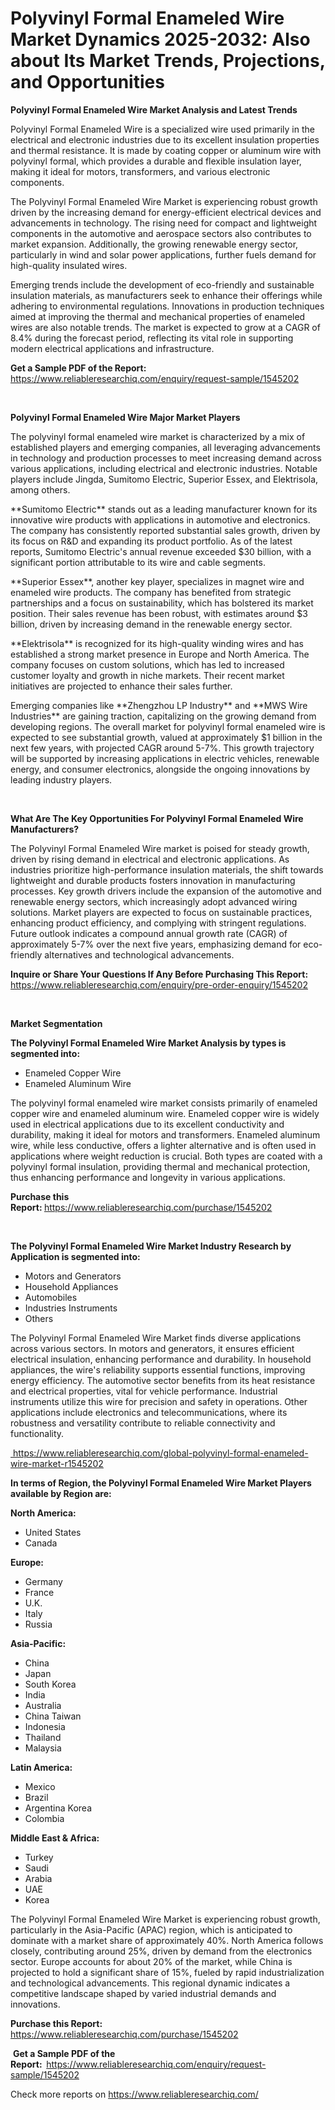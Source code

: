 <p><h1>Polyvinyl Formal Enameled Wire Market Dynamics 2025-2032: Also about Its Market Trends, Projections, and Opportunities</h1></p><p><strong>Polyvinyl Formal Enameled Wire Market Analysis and Latest Trends</strong></p>
<p><p>Polyvinyl Formal Enameled Wire is a specialized wire used primarily in the electrical and electronic industries due to its excellent insulation properties and thermal resistance. It is made by coating copper or aluminum wire with polyvinyl formal, which provides a durable and flexible insulation layer, making it ideal for motors, transformers, and various electronic components.</p><p>The Polyvinyl Formal Enameled Wire Market is experiencing robust growth driven by the increasing demand for energy-efficient electrical devices and advancements in technology. The rising need for compact and lightweight components in the automotive and aerospace sectors also contributes to market expansion. Additionally, the growing renewable energy sector, particularly in wind and solar power applications, further fuels demand for high-quality insulated wires.</p><p>Emerging trends include the development of eco-friendly and sustainable insulation materials, as manufacturers seek to enhance their offerings while adhering to environmental regulations. Innovations in production techniques aimed at improving the thermal and mechanical properties of enameled wires are also notable trends. The market is expected to grow at a CAGR of 8.4% during the forecast period, reflecting its vital role in supporting modern electrical applications and infrastructure.</p></p>
<p><strong>Get a Sample PDF of the Report:&nbsp;</strong> <a href="https://www.reliableresearchiq.com/enquiry/request-sample/1545202?utm_campaign=3058&utm_medium=2&utm_source=Github&utm_content=ia&utm_term=02042025&utm_id=polyvinyl-formal-enameled-wire">https://www.reliableresearchiq.com/enquiry/request-sample/1545202</a></p>
<p>&nbsp;</p>
<p><strong>Polyvinyl Formal Enameled Wire Major Market Players</strong></p>
<p><p>The polyvinyl formal enameled wire market is characterized by a mix of established players and emerging companies, all leveraging advancements in technology and production processes to meet increasing demand across various applications, including electrical and electronic industries. Notable players include Jingda, Sumitomo Electric, Superior Essex, and Elektrisola, among others.</p><p>**Sumitomo Electric** stands out as a leading manufacturer known for its innovative wire products with applications in automotive and electronics. The company has consistently reported substantial sales growth, driven by its focus on R&D and expanding its product portfolio. As of the latest reports, Sumitomo Electric's annual revenue exceeded $30 billion, with a significant portion attributable to its wire and cable segments.</p><p>**Superior Essex**, another key player, specializes in magnet wire and enameled wire products. The company has benefited from strategic partnerships and a focus on sustainability, which has bolstered its market position. Their sales revenue has been robust, with estimates around $3 billion, driven by increasing demand in the renewable energy sector.</p><p>**Elektrisola** is recognized for its high-quality winding wires and has established a strong market presence in Europe and North America. The company focuses on custom solutions, which has led to increased customer loyalty and growth in niche markets. Their recent market initiatives are projected to enhance their sales further.</p><p>Emerging companies like **Zhengzhou LP Industry** and **MWS Wire Industries** are gaining traction, capitalizing on the growing demand from developing regions. The overall market for polyvinyl formal enameled wire is expected to see substantial growth, valued at approximately $1 billion in the next few years, with projected CAGR around 5-7%. This growth trajectory will be supported by increasing applications in electric vehicles, renewable energy, and consumer electronics, alongside the ongoing innovations by leading industry players.</p></p>
<p>&nbsp;</p>
<p><strong>What Are The Key Opportunities For Polyvinyl Formal Enameled Wire Manufacturers?</strong></p>
<p><p>The Polyvinyl Formal Enameled Wire market is poised for steady growth, driven by rising demand in electrical and electronic applications. As industries prioritize high-performance insulation materials, the shift towards lightweight and durable products fosters innovation in manufacturing processes. Key growth drivers include the expansion of the automotive and renewable energy sectors, which increasingly adopt advanced wiring solutions. Market players are expected to focus on sustainable practices, enhancing product efficiency, and complying with stringent regulations. Future outlook indicates a compound annual growth rate (CAGR) of approximately 5-7% over the next five years, emphasizing demand for eco-friendly alternatives and technological advancements.</p></p>
<p><strong>Inquire or Share Your Questions If Any Before Purchasing This Report:</strong> <a href="https://www.reliableresearchiq.com/enquiry/pre-order-enquiry/1545202?utm_campaign=3058&utm_medium=2&utm_source=Github&utm_content=ia&utm_term=02042025&utm_id=polyvinyl-formal-enameled-wire">https://www.reliableresearchiq.com/enquiry/pre-order-enquiry/1545202</a></p>
<p>&nbsp;</p>
<p><strong>Market Segmentation</strong></p>
<p><strong>The Polyvinyl Formal Enameled Wire Market Analysis by types is segmented into:</strong></p>
<p><ul><li>Enameled Copper Wire</li><li>Enameled Aluminum Wire</li></ul></p>
<p><p>The polyvinyl formal enameled wire market consists primarily of enameled copper wire and enameled aluminum wire. Enameled copper wire is widely used in electrical applications due to its excellent conductivity and durability, making it ideal for motors and transformers. Enameled aluminum wire, while less conductive, offers a lighter alternative and is often used in applications where weight reduction is crucial. Both types are coated with a polyvinyl formal insulation, providing thermal and mechanical protection, thus enhancing performance and longevity in various applications.</p></p>
<p><strong>Purchase this Report:&nbsp;</strong><a href="https://www.reliableresearchiq.com/purchase/1545202?utm_campaign=3058&utm_medium=2&utm_source=Github&utm_content=ia&utm_term=02042025&utm_id=polyvinyl-formal-enameled-wire">https://www.reliableresearchiq.com/purchase/1545202</a></p>
<p>&nbsp;</p>
<p><strong>The Polyvinyl Formal Enameled Wire Market Industry Research by Application is segmented into:</strong></p>
<p><ul><li>Motors and Generators</li><li>Household Appliances</li><li>Automobiles</li><li>Industries Instruments</li><li>Others</li></ul></p>
<p><p>The Polyvinyl Formal Enameled Wire Market finds diverse applications across various sectors. In motors and generators, it ensures efficient electrical insulation, enhancing performance and durability. In household appliances, the wire's reliability supports essential functions, improving energy efficiency. The automotive sector benefits from its heat resistance and electrical properties, vital for vehicle performance. Industrial instruments utilize this wire for precision and safety in operations. Other applications include electronics and telecommunications, where its robustness and versatility contribute to reliable connectivity and functionality.</p></p>
<p><a href="https://www.reliableresearchiq.com/global-polyvinyl-formal-enameled-wire-market-r1545202?utm_campaign=3058&utm_medium=2&utm_source=Github&utm_content=ia&utm_term=02042025&utm_id=polyvinyl-formal-enameled-wire">&nbsp;https://www.reliableresearchiq.com/global-polyvinyl-formal-enameled-wire-market-r1545202</a></p>
<p><strong>In terms of Region, the Polyvinyl Formal Enameled Wire Market Players available by Region are:</strong></p>
<p>
    <p> <strong> North America: </strong>
        <ul>
            <li>United States</li>
            <li>Canada</li>
        </ul>
        </p> 
    <p> <strong> Europe: </strong>
        <ul>
            <li>Germany</li>
            <li>France</li>
            <li>U.K.</li>
            <li>Italy</li>
            <li>Russia</li>
        </ul>
        </p> 
    <p> <strong> Asia-Pacific: </strong>
        <ul>
            <li>China</li>
            <li>Japan</li>
            <li>South Korea</li>
            <li>India</li>
            <li>Australia</li>
            <li>China Taiwan</li>
            <li>Indonesia</li>
            <li>Thailand</li>
            <li>Malaysia</li>
        </ul>
        </p> 
    <p> <strong> Latin America: </strong>
        <ul>
            <li>Mexico</li>
            <li>Brazil</li>
            <li>Argentina Korea</li>
            <li>Colombia</li>
        </ul>
        </p> 
    <p> <strong> Middle East & Africa: </strong>
        <ul>
            <li>Turkey</li>
            <li>Saudi</li>
            <li>Arabia</li>
            <li>UAE</li>
            <li>Korea</li>
        </ul>
    </p>
    </p>
<p><p>The Polyvinyl Formal Enameled Wire Market is experiencing robust growth, particularly in the Asia-Pacific (APAC) region, which is anticipated to dominate with a market share of approximately 40%. North America follows closely, contributing around 25%, driven by demand from the electronics sector. Europe accounts for about 20% of the market, while China is projected to hold a significant share of 15%, fueled by rapid industrialization and technological advancements. This regional dynamic indicates a competitive landscape shaped by varied industrial demands and innovations.</p></p>
<p><strong>Purchase this Report: </strong><a href="https://www.reliableresearchiq.com/purchase/1545202?utm_campaign=3058&utm_medium=2&utm_source=Github&utm_content=ia&utm_term=02042025&utm_id=polyvinyl-formal-enameled-wire">https://www.reliableresearchiq.com/purchase/1545202</a></p>
<p>&nbsp;<strong>Get a Sample PDF of the Report:&nbsp;&nbsp;</strong><a href="https://www.reliableresearchiq.com/enquiry/request-sample/1545202?utm_campaign=3058&utm_medium=2&utm_source=Github&utm_content=ia&utm_term=02042025&utm_id=polyvinyl-formal-enameled-wire">https://www.reliableresearchiq.com/enquiry/request-sample/1545202</a></p>
<p><strong></strong></p>
<p>Check more reports on <a href="https://www.reliableresearchiq.com/?utm_campaign=3058&utm_medium=2&utm_source=Github&utm_content=ia&utm_term=02042025&utm_id=polyvinyl-formal-enameled-wire">https://www.reliableresearchiq.com/</a></p>